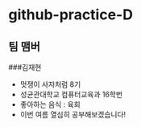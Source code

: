 # github-practice-D
## 팀 맴버
###김재현
- 멋쟁이 사자처럼 8기
- 성균관대학교 컴퓨터교육과 16학번
- 좋아하는 음식 : 육회
- 이번 여름 열심히 공부해보겠습니다!
